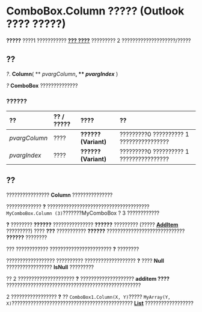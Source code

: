 
# ComboBox.Column ????? (Outlook ???? ?????)

 **?????** ????1 ??????????? **[??? ????](31e7c1de-ee4e-b3d9-4579-7fc6b215bad3.md)** ????????? 2 ????????????????????/?????


## ??

 _?_. **Column**( ** _pvargColumn_**, ** _pvargIndex_** )

 _?_ **ComboBox** ??????????????


### ??????



|**??**|**?? / ?????**|**????**|**??**|
|:-----|:-----|:-----|:-----|
| _pvargColumn_|????|**?????? (Variant)**|?????????0 ?????????? 1 ????????????????|
| _pvargIndex_|????|**?????? (Variant)**|?????????0 ?????????? 1 ????????????????|

## ??

???????????????? **Column** ???????????????

????????????? **?** ?????????????????????????????????????? `MyComboBox.Column (3)`???????MyComboBox ? 3 ????????????

 **?** ???????? **??????** ??????????????? **??????** ????????? (????? **[AddItem](829a04ba-6bd8-4984-d134-e2c8e7d19c06.md)** ?????????) ???? **???** ??????????? **??????** ????????????????????????????? **??????** ????????

??? ???????????? ??????????????????????? **?** ????????

?????????????????? ?????????? ??????????????????? **?** ???? **Null** ????????????????? **IsNull** ?????????

?? 2 ????????????????????? **?** ???????????????????? **additem ????** ??????????????????????????????????????????????????

2 ????????????????? **?** ?? `ComboBox1.Column(X, Y)`?????  `MyArray(Y, X)`?????????????????????????????????????????????  **[List](687f44e8-7b4b-eab5-93b8-022cd4d1c302.md)** ??????????????????

